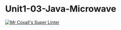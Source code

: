 # Unit1-03-Java-Microwave
[![Mr Coxall's Super Linter](https://github.com/ICS4U-Programming-Zak-G/Unit1-03-Java-Microwave/workflows/Mr%20Coxall's%20Super%20Linter/badge.svg)](https://github.com/ICS4U-Programming-Zak-G/Unit1-03-Java-Microwave/actions/)
